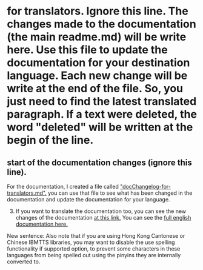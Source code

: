 # for translators. Ignore this line. The changes made to the documentation (the main readme.md) will be write here. Use this file to update the documentation for your destination language. Each new change will be write at the end of the file. So, you just need to find the latest translated paragraph. If a text were deleted, the word "deleted" will be written at the begin of the line.

## start of the documentation changes (ignore this line).

For the documentation, I created a file called ["docChangelog-for-translators.md".](https://raw.githubusercontent.com/davidacm/NVDA-IBMTTS-Driver/master/docChangelog-for-translators.md)
you can use that file to see what has been changed in the documentation and update the documentation for your language.

3. If you want to translate the documentation too, you can see the new changes of the documentation
[at this link.](https://raw.githubusercontent.com/davidacm/NVDA-IBMTTS-Driver/master/docChangelog-for-translators.md) You can see the [full english documentation here.](https://raw.githubusercontent.com/davidacm/NVDA-IBMTTS-Driver/master/readme.md)

New sentence: Also note that if you are using Hong Kong Cantonese or Chinese IBMTTS libraries, you may want to disable the use spelling functionality if supported option, to prevent some characters in these languages from being spelled out using the pinyins they are internally converted to.
